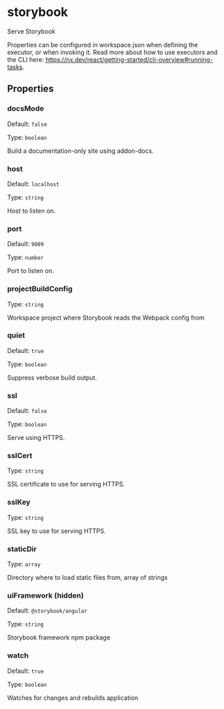 # storybook

Serve Storybook

Properties can be configured in workspace.json when defining the executor, or when invoking it.
Read more about how to use executors and the CLI here: https://nx.dev/react/getting-started/cli-overview#running-tasks.

## Properties

### docsMode

Default: `false`

Type: `boolean`

Build a documentation-only site using addon-docs.

### host

Default: `localhost`

Type: `string`

Host to listen on.

### port

Default: `9009`

Type: `number`

Port to listen on.

### projectBuildConfig

Type: `string`

Workspace project where Storybook reads the Webpack config from

### quiet

Default: `true`

Type: `boolean`

Suppress verbose build output.

### ssl

Default: `false`

Type: `boolean`

Serve using HTTPS.

### sslCert

Type: `string`

SSL certificate to use for serving HTTPS.

### sslKey

Type: `string`

SSL key to use for serving HTTPS.

### staticDir

Type: `array`

Directory where to load static files from, array of strings

### uiFramework (**hidden**)

Default: `@storybook/angular`

Type: `string`

Storybook framework npm package

### watch

Default: `true`

Type: `boolean`

Watches for changes and rebuilds application
